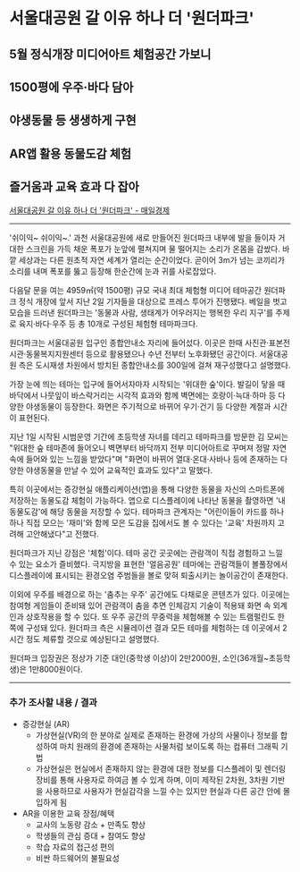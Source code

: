 # 서울대공원 갈 이유 하나 더 '원더파크'
## 5월 정식개장 미디어아트 체험공간 가보니
## 1500평에 우주·바다 담아
## 야생동물 등 생생하게 구현
## AR앱 활용 동물도감 체험
## 즐거움과 교육 효과 다 잡아
[서울대공원 갈 이유 하나 더 '원더파크' - 매일경제](https://n.news.naver.com/article/newspaper/009/0005283664?date=20240405)

---

'쉬이익~ 쉬이익~.' 과천 서울대공원에 새로 만들어진 원더파크 내부에 발을 들이자 거대한 스크린을 가득 채운 폭포가 눈앞에 펼쳐지며 물 떨어지는 소리가 온몸을 감쌌다. 바깥 세상과는 다른 원초적 자연 세계가 열리는 순간이었다. 곧이어 3m가 넘는 코끼리가 소리를 내며 폭포를 뚫고 등장해 한순간에 눈과 귀를 사로잡았다.

다음달 문을 여는 4959㎡(약 1500평) 규모 국내 최대 체험형 미디어 테마공간 원더파크 정식 개장에 앞서 지난 2일 기자들을 대상으로 프레스 투어가 진행됐다. 베일을 벗고 모습을 드러낸 원더파크는 '동물과 사람, 생태계가 어우러지는 행복한 우리 지구'를 주제로 육지·바다·우주 등 총 10개로 구성된 체험형 테마파크다.

원더파크는 서울대공원 입구인 종합안내소 자리에 들어섰다. 이곳은 한때 사진관·표본전시관·동물복지지원센터 등으로 활용됐으나 수년 전부터 노후화됐던 공간이다. 서울대공원 측은 도시재생 차원에서 방치된 종합안내소를 300일에 걸쳐 재구성했다고 설명했다.

가장 눈에 띄는 테마는 입구에 들어서자마자 시작되는 '위대한 숲'이다. 발길이 닿을 때 바닥에서 나뭇잎이 바스락거리는 시각적 효과와 함께 벽면에는 호랑이·늑대·하마 등 다양한 야생동물이 등장한다. 화면은 주기적으로 바뀌어 우기·건기 등 다양한 계절과 시간이 표현된다.

지난 1일 시작된 시범운영 기간에 초등학생 자녀를 데리고 테마파크를 방문한 김 모씨는 "위대한 숲 테마존에 들어오니 벽면부터 바닥까지 전부 미디어아트로 꾸며져 정말 자연 속에 들어와 있는 느낌을 받았다"며 "화면이 바뀌어 열대·온대·사바나 등에 존재하는 다양한 야생동물을 만날 수 있어 교육적인 효과도 있다"고 말했다.

특히 이곳에서는 증강현실 애플리케이션(앱)을 통해 다양한 동물을 자신의 스마트폰에 저장하는 동물도감 체험이 가능하다. 앱으로 디스플레이에 나타난 동물을 촬영하면 '내 동물도감'에 해당 동물을 저장할 수 있다. 테마파크 관계자는 "어린이들이 카드를 하나하나 직접 모으는 '재미'와 함께 모은 도감을 집에서도 볼 수 있다는 '교육' 차원까지 고려해 고안해냈다"고 전했다.

원더파크가 지닌 강점은 '체험'이다. 테마 공간 곳곳에는 관람객이 직접 경험하고 느낄 수 있는 요소가 즐비했다. 극지방을 표현한 '얼음공원' 테마에는 관람객들이 볼풀장에서 디스플레이에 표시되는 환경오염 주범들을 볼로 맞혀 퇴출시키는 놀이공간이 존재한다.

이외에 우주를 배경으로 하는 '춤추는 우주' 공간에도 다채로운 콘텐츠가 있다. 이곳에는 참여형 게임들이 준비돼 있어 관람객이 춤을 추면 인체감지 기술이 적용돼 화면 속 외계인과 상호작용을 할 수 있다. 또 우주 공간의 무중력을 체험해볼 수 있는 트램펄린도 한쪽에 구성돼 있다. 원더파크 측은 시뮬레이션 결과 모든 테마를 체험하는 데 이곳에서 2시간 정도 체류할 것으로 예상된다고 설명했다.

원더파크 입장권은 정상가 기준 대인(중학생 이상)이 2만2000원, 소인(36개월~초등학생)은 1만8000원이다.


---

### 추가 조사할 내용 / 결과 

* 증강현실 (AR)
    * 가상현실(VR)의 한 분야로 실제로 존재하는 환경에 가상의 사물이나 정보를 합성하여 마치 원래의 환경에 존재하는 사물처럼 보이도록 하는 컴퓨터 그래픽 기법
    * 가상현실은 현실에서 존재하지 않는 환경에 대한 정보를 디스플레이 및 렌더링 장비를 통해 사용자로 하여금 볼 수 있게 하며, 이미 제작된 2차원, 3차원 기반을 사용하므로 사용자가 현실감각을 느낄 수는 있지만 현실과 다른 공간 안에 몰입하게 됨
* AR을 이용한 교육 장점/혜택
    * 교사의 노동량 감소 + 만족도 향상
    * 학생들의 관심 증대 + 참여도 향상
    * 학습 자료의 접근성 편의
    * 비싼 하드웨어의 불필요성

